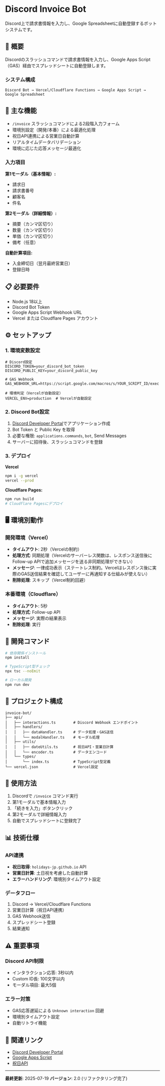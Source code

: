 # Discord Invoice Bot

Discord上で請求書情報を入力し、Google Spreadsheetに自動登録するボットシステムです。

## 📝 概要

Discordのスラッシュコマンドで請求書情報を入力し、Google Apps Script（GAS）経由でスプレッドシートに自動登録します。

### システム構成

```
Discord Bot → Vercel/Cloudflare Functions → Google Apps Script → Google Spreadsheet
```

## 🚀 主な機能

- `/invoice` スラッシュコマンドによる2段階入力フォーム
- 環境別設定（開発/本番）による最適化処理
- 祝日API連携による営業日自動計算
- リアルタイムデータバリデーション
- 環境に応じた応答メッセージ最適化

### 入力項目

**第1モーダル（基本情報）:**
- 請求日
- 請求書番号
- 顧客名
- 件名

**第2モーダル（詳細情報）:**
- 摘要（カンマ区切り）
- 数量（カンマ区切り）
- 単価（カンマ区切り）
- 備考（任意）

**自動計算項目:**
- 入金締切日（翌月最終営業日）
- 登録日時

## 📋 必要要件

- Node.js 18以上
- Discord Bot Token
- Google Apps Script Webhook URL
- Vercel または Cloudflare Pages アカウント

## ⚙️ セットアップ

### 1. 環境変数設定

```env
# Discord設定
DISCORD_TOKEN=your_discord_bot_token
DISCORD_PUBLIC_KEY=your_discord_public_key

# GAS Webhook
GAS_WEBHOOK_URL=https://script.google.com/macros/s/YOUR_SCRIPT_ID/exec

# 環境判定（Vercelが自動設定）
VERCEL_ENV=production  # Vercelが自動設定
```

### 2. Discord Bot設定

1. [Discord Developer Portal](https://discord.com/developers/applications)でアプリケーション作成
2. Bot Token と Public Key を取得
3. 必要な権限: `applications.commands`, `bot`, Send Messages
4. サーバーに招待後、スラッシュコマンドを登録

### 3. デプロイ

**Vercel**
```bash
npm i -g vercel
vercel --prod
```

**Cloudflare Pages:**
```bash
npm run build
# Cloudflare Pagesにデプロイ
```

## 🖥️ 環境別動作

### 開発環境（Vercel）
- **タイムアウト**: 2秒（Vercelの制約）
- **処理方式**: 同期処理（Vercelのサーバーレス関数は、レスポンス送信後にFollow-up APIで追加メッセージを送る非同期処理ができない）
- **メッセージ**: 一律成功表示（ステートレス制約。Vercelはレスポンス後に実際のGAS送信結果を確認してユーザーに再通知する仕組みが使えない）
- **削除処理**: スキップ（Vercel制約回避）

### 本番環境（Cloudflare）
- **タイムアウト**: 5秒
- **処理方式**: Follow-up API
- **メッセージ**: 実際の結果表示
- **削除処理**: 実行

## 🔧 開発コマンド

```bash
# 依存関係インストール
npm install

# TypeScript型チェック
npx tsc --noEmit

# ローカル開発
npm run dev
```

## 📁 プロジェクト構成

```
invoice-bot/
├── api/
│   ├── interactions.ts        # Discord Webhook エンドポイント
│   ├── handlers/
│   │   ├── dataHandler.ts     # データ処理・GAS送信
│   │   └── modalHandler.ts    # モーダル処理
│   ├── utils/
│   │   ├── dateUtils.ts       # 祝日API・営業日計算
│   │   └── encoder.ts         # データエンコード
│   └── types/
│       └── index.ts           # TypeScript型定義
└── vercel.json                # Vercel設定
```

## 🎯 使用方法

1. Discordで `/invoice` コマンド実行
2. 第1モーダルで基本情報入力
3. 「続きを入力」ボタンクリック
4. 第2モーダルで詳細情報入力
5. 自動でスプレッドシートに登録完了

## 📊 技術仕様

### API連携
- **祝日取得**: `holidays-jp.github.io` API
- **営業日計算**: 土日祝を考慮した自動計算
- **エラーハンドリング**: 環境別タイムアウト設定

### データフロー
1. Discord → Vercel/Cloudflare Functions
2. 営業日計算（祝日API連携）
3. GAS Webhook送信
4. スプレッドシート登録
5. 結果通知

## ⚠️ 重要事項

### Discord API制限
- インタラクション応答: 3秒以内
- Custom ID長: 100文字以内
- モーダル項目: 最大5個

### エラー対策
- GAS応答遅延による `Unknown interaction` 回避
- 環境別タイムアウト設定
- 自動リトライ機能

## 🔗 関連リンク

- [Discord Developer Portal](https://discord.com/developers/applications)
- [Google Apps Script](https://script.google.com/)
- [祝日API](https://holidays-jp.github.io/)

---

**最終更新**: 2025-07-19
**バージョン**: 2.0 (リファクタリング完了)
